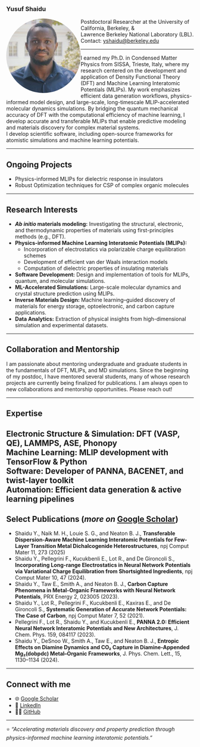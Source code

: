### **Yusuf Shaidu**

<p align="justify">
  <img src="https://raw.githubusercontent.com/yusufshaidu/yusufshaidu.github.io/main/likedin_picture.jpeg" align="left" width="200" style="border-radius: 50%;" alt="Yusuf Shaidu">

Postdoctoral Researcher at the University of California, Berkeley, & <br /> Lawrence Berkeley National Laboratory (LBL).<br />
Contact: yshaidu@berkeley.edu
</p>

---


I earned my Ph.D. in Condensed Matter Physics from SISSA, Trieste, Italy, where my research centered on the development and application of Density Functional Theory (DFT) and Machine Learning Interatomic Potentials (MLIPs). My work emphasizes efficient data generation workflows, physics-informed model design, and large-scale, long-timescale MLIP-accelerated molecular dynamics simulations. By bridging the quantum mechanical accuracy of DFT with the computational efficiency of machine learning, I develop accurate and transferable MLIPs that enable predictive modeling and materials discovery for complex material systems.  
I develop scientific software, including open-source frameworks for atomistic simulations and machine learning potentials.

---
## Ongoing Projects
- Physics-informed MLIPs for dielectric response in insulators
- Robust Optimization techniques for CSP of complex organic molecules
  
---

## Research Interests

- **_Ab initio_ materials modeling:** Investigating the structural, electronic, and thermodynamic properties of materials using first-principles methods (e.g., DFT).  
- **Physics-informed Machine Learning Interatomic Potentials (MLIPs):**  
  - Incorporation of electrostatics via polarizable charge equilibration schemes  
  - Development of efficient van der Waals interaction models  
  - Computation of dielectric properties of insulating materials  
- **Software Development:** Design and implementation of tools for MLIPs, quantum, and molecular simulations.  
- **ML-Accelerated Simulations:** Large-scale molecular dynamics and crystal structure prediction using MLIPs.  
- **Inverse Materials Design:** Machine learning–guided discovery of materials for energy storage, optoelectronic, and carbon capture applications.  
- **Data Analytics:** Extraction of physical insights from high-dimensional simulation and experimental datasets.
  
---
## Collaboration and Mentorship
I am passionate about mentoring undergraduate and graduate students in the fundamentals of DFT, MLIPs, and MD simulations. Since the beginning of my postdoc, I have mentored several students, many of whose research projects are currently being finalized for publications. I am always open to new collaborations and mentorship opportunities. Please reach out!

---
## Expertise

 **Electronic Structure & Simulation:** DFT (VASP, QE), LAMMPS, ASE, Phonopy  
 **Machine Learning:** MLIP development with TensorFlow & Python  
 **Software:** Developer of PANNA, BACENET, and twist-layer toolkit  
 **Automation:** Efficient data generation & active learning pipelines
---

## Select Publications (_more on_ [Google Scholar](https://scholar.google.com/citations?user=nmKIMX0AAAAJ&hl=en))
- Shaidu Y., Naik M. H., Louie S. G., and Neaton B. J., **Transferable Dispersion-Aware Machine Learning Interatomic Potentials for Few-Layer Transition Metal Dichalcogenide Heterostructures**, npj Comput Mater 11, 273 (2025)
- Shaidu Y., Pellegrini F., Kucukbenli E., Lot R., and De Gironcoli S., **Incorporating Long-range Electrostatics in Neural Network Potentials via Variational Charge Equilibration from Shortsighted Ingredients**, npj Comput Mater 10, 47 (2024).
- Shaidu Y., Taw E., Smith A., and Neaton B. J., **Carbon Capture Phenomena in Metal-Organic Frameworks with Neural Network Potentials**, PRX Energy 2, 023005 (2023).
- Shaidu Y., Lot R., Pellegrini F., Kucukbenli E., Kaxiras E., and De Gironcoli S., **Systematic Generation of Accurate Network Potentials: The Case of Carbon**, npj Comput Mater 7, 52 (2021).
- Pellegrini F., Lot R., Shaidu Y., and Kucukbenli E., **PANNA 2.0: Efficient Neural Network Interatomic Potentials and New Architectures**, J. Chem. Phys. 159, 084117 (2023).
- Shaidu Y., DeSnoo W., Smith A., Taw E., and Neaton B. J., **Entropic Effects on Diamine Dynamics and CO₂ Capture in Diamine-Appended Mg₂(dobpdc) Metal–Organic Frameworks**, J. Phys. Chem. Lett., 15, 1130–1134 (2024).

---

## Connect with me
- 🌐 [Google Scholar](https://scholar.google.com/citations?user=nmKIMX0AAAAJ&hl=en)
- 💼 [LinkedIn](https://www.linkedin.com/in/yusuf-shaidu-73b170a2)
- 🧑‍💻 [GitHub](https://github.com/yusufshaidu)

---

⭐ _“Accelerating materials discovery and property prediction through physics-informed machine learning interatomic potentials.”_
